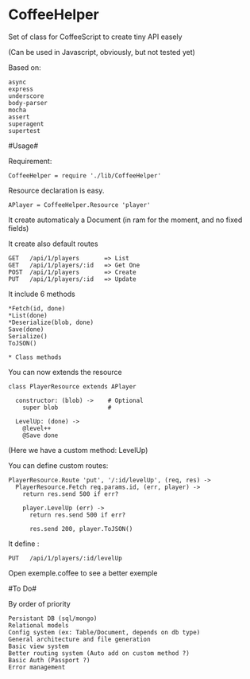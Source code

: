 CoffeeHelper
============

  Set of class for CoffeeScript to create tiny API easely

  (Can be used in Javascript, obviously, but not tested yet)

  Based on:

    async
    express
    underscore
    body-parser
    mocha
    assert
    superagent
    supertest


#Usage#

  Requirement:

    CoffeeHelper = require './lib/CoffeeHelper'

  Resource declaration is easy.

    APlayer = CoffeeHelper.Resource 'player'

  It create automaticaly a Document (in ram for the moment, and no fixed fields)

  It create also default routes

    GET   /api/1/players       => List
    GET   /api/1/players/:id   => Get One
    POST  /api/1/players       => Create
    PUT   /api/1/players/:id   => Update

  It include 6 methods

    *Fetch(id, done)
    *List(done)
    *Deserialize(blob, done)
    Save(done)
    Serialize()
    ToJSON()

    * Class methods

  You can now extends the resource

    class PlayerResource extends APlayer

      constructor: (blob) ->    # Optional
        super blob              #

      LevelUp: (done) ->
        @level++
        @Save done

  (Here we have a custom method: LevelUp)

  You can define custom routes:

    PlayerResource.Route 'put', '/:id/levelUp', (req, res) ->
      PlayerResource.Fetch req.params.id, (err, player) ->
        return res.send 500 if err?

        player.LevelUp (err) ->
          return res.send 500 if err?

          res.send 200, player.ToJSON()

  It define :

    PUT   /api/1/players/:id/levelUp

  Open exemple.coffee to see a better exemple


#To Do#

  By order of priority

    Persistant DB (sql/mongo)
    Relational models
    Config system (ex: Table/Document, depends on db type)
    General architecture and file generation
    Basic view system
    Better routing system (Auto add on custom method ?)
    Basic Auth (Passport ?)
    Error management
